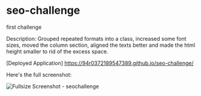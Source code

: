 # seo-challenge
first challenge

Description:
Grouped repeated formats into a class, increased some font sizes, moved the column section,
aligned the texts better and made the html height smaller to rid of the excess space.

[Deployed Application] https://94r0372189547389.github.io/seo-challenge/

Here's the full screenshot:

![Fullsize Screenshot - seochallenge](https://user-images.githubusercontent.com/92183994/139306652-ed5ddad4-30fb-4f41-8216-5bf0801958d4.png)